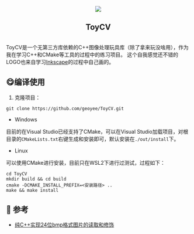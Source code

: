 <div align="center">
  <article style="display: flex; flex-direction: column; align-items: center; justify-content: center;">
      <img src="https://user-images.githubusercontent.com/71769312/233330675-dd8df43b-232c-4efd-8128-9063c2f4e9cb.svg"/>
      <h1 style="width: 100%; text-align: center;">ToyCV</h1>
  </article>
</div>

ToyCV是一个无第三方库依赖的C++图像处理玩具库（除了拿来玩没啥用），作为我在学习C++和CMake等工具的过程中的练习项目。 这个自我感觉还不错的LOGO也来自学习[Inkscape](https://gitlab.com/inkscape/inkscape)的过程中自己画的。

## 😋编译使用

1. 克隆项目：

``` shell
git clone https://github.com/geoyee/ToyCV.git
```

- Windows

目前的在Visual Studio已经支持了CMake，可以在Visual Studio加载项目，对根目录的`CMakeLists.txt`右键生成和安装即可，默认安装在`./out/install`下。

- Linux

可以使用CMake进行安装，目前只在WSL2下进行过测试，过程如下：

``` shell
cd ToyCV
mkdir build && cd build
cmake -DCMAKE_INSTALL_PREFIX=<安装路径> ..
make && make install
```

## 🤔 参考

- [纯C++实现24位bmp格式图片的读取和修饰](https://blog.csdn.net/m0_62505136/article/details/121153508)

